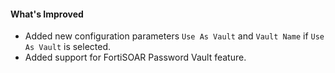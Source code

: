 #### What's Improved
- Added new configuration parameters `Use As Vault` and `Vault Name` if  `Use As Vault` is selected.
- Added support for FortiSOAR Password Vault feature.
